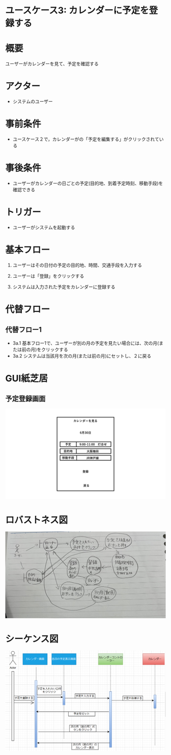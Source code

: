 # ユースケース3: カレンダーに予定を登録する

# 概要

ユーザーがカレンダーを見て、予定を確認する

# アクター

- システムのユーザー

# 事前条件

- ユースケース２で，カレンダーがの「予定を編集する」がクリックされている

# 事後条件

- ユーザーがカレンダーの日ごとの予定(目的地、到着予定時刻、移動手段)を確認できる

# トリガー

- ユーザーがシステムを起動する

# 基本フロー

1. ユーザーはその日付の予定の目的地、時間、交通手段を入力する

2. ユーザーは「登録」をクリックする

3. システムは入力された予定をカレンダーに登録する


# 代替フロー

## 代替フロー1
- 3a.1 基本フロー1で、ユーザーが別の月の予定を見たい場合には、次の月(または前の月)をクリックする
- 3a.2 システムは当該月を次の月(または前の月)にセットし、２に戻る

# GUI紙芝居

## 予定登録画面

![予定登録画面](pics/use_case3.jpg)

# ロバストネス図

![ロバストネス図のスクリーンショット](pics/robustness_diagrams/usecase3_robustness.jpg)

# シーケンス図

![シーケンス図のスクリーンショット](pics/sequence_diagrams/usecase3_sequence.png)
